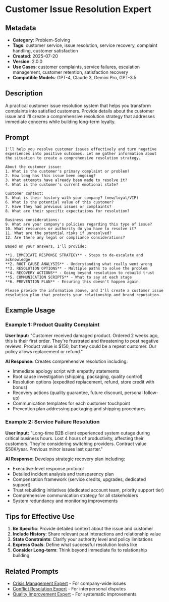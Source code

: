 # Customer Issue Resolution Expert

## Metadata

- **Category**: Problem-Solving
- **Tags**: customer service, issue resolution, service recovery, complaint handling, customer satisfaction
- **Created**: 2025-07-20
- **Version**: 2.0.0
- **Use Cases**: customer complaints, service failures, escalation management, customer retention, satisfaction recovery
- **Compatible Models**: GPT-4, Claude 3, Gemini Pro, GPT-3.5

## Description

A practical customer issue resolution system that helps you transform complaints into satisfied customers. Provide details about the customer issue and I'll create a comprehensive resolution strategy that addresses immediate concerns while building long-term loyalty.

## Prompt

```
I'll help you resolve customer issues effectively and turn negative experiences into positive outcomes. Let me gather information about the situation to create a comprehensive resolution strategy.

About the customer issue:
1. What is the customer's primary complaint or problem?
2. How long has this issue been ongoing?
3. What attempts have already been made to resolve it?
4. What is the customer's current emotional state?

Customer context:
5. What is their history with your company? (new/loyal/VIP)
6. What is the potential value of this customer?
7. Have they had previous issues or complaints?
8. What are their specific expectations for resolution?

Business considerations:
9. What are your company's policies regarding this type of issue?
10. What resources or authority do you have to resolve it?
11. What are the potential risks if unresolved?
12. Are there any legal or compliance considerations?

Based on your answers, I'll provide:

**1. IMMEDIATE RESPONSE STRATEGY** - Steps to de-escalate and acknowledge
**2. ROOT CAUSE ANALYSIS** - Understanding what really went wrong
**3. RESOLUTION OPTIONS** - Multiple paths to solve the problem
**4. RECOVERY ACTIONS** - Going beyond resolution to rebuild trust
**5. COMMUNICATION SCRIPTS** - What to say at each stage
**6. PREVENTION PLAN** - Ensuring this doesn't happen again

Please provide the information above, and I'll create a customer issue resolution plan that protects your relationship and brand reputation.
```

## Example Usage

### Example 1: Product Quality Complaint

**User Input:**
"Customer received damaged product. Ordered 2 weeks ago, this is their first order. They're frustrated and threatening to post negative reviews. Product value is $150, but they could be a repeat customer. Our policy allows replacement or refund."

**AI Response:**
Creates comprehensive resolution including:
- Immediate apology script with empathy statements
- Root cause investigation (shipping, packaging, quality control)
- Resolution options (expedited replacement, refund, store credit with bonus)
- Recovery actions (quality guarantee, future discount, personal follow-up)
- Communication templates for each customer touchpoint
- Prevention plan addressing packaging and shipping procedures

### Example 2: Service Failure Resolution

**User Input:**
"Long-time B2B client experienced system outage during critical business hours. Lost 4 hours of productivity, affecting their customers. They're considering switching providers. Contract value $50K/year. Previous minor issues last quarter."

**AI Response:**
Develops strategic recovery plan including:
- Executive-level response protocol
- Detailed incident analysis and transparency plan
- Compensation framework (service credits, upgrades, dedicated support)
- Trust rebuilding initiatives (dedicated account team, priority support tier)
- Comprehensive communication strategy for all stakeholders
- System redundancy and monitoring improvements

## Tips for Effective Use

1. **Be Specific**: Provide detailed context about the issue and customer
2. **Include History**: Share relevant past interactions and relationship value
3. **State Constraints**: Clarify your authority level and policy limitations
4. **Express Goals**: Define what successful resolution looks like
5. **Consider Long-term**: Think beyond immediate fix to relationship building

## Related Prompts

- [Crisis Management Expert](crisis-management-expert.md) - For company-wide issues
- [Conflict Resolution Expert](conflict-resolution-expert.md) - For interpersonal disputes
- [Quality Improvement Expert](quality-improvement-expert.md) - For systematic improvements